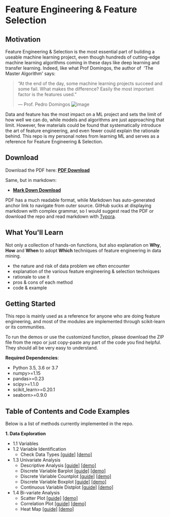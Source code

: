 # Feature Engineering & Feature Selection
## Motivation

Feature Engineering & Selection is the most essential part of building a useable machine learning project, even though hundreds of cutting-edge machine learning algorithms coming in these days like deep learning and transfer learning. Indeed, like what Prof Domingos, the author of  'The Master Algorithm' says:

> “At the end of the day, some machine learning projects succeed and some fail. What makes the difference? Easily the most important factor is the features used.”
>
> — Prof. Pedro Domingos
![image](https://github.com/laxdippatel/Feature-of-Engineering/assets/102856079/8c38054f-c5f5-4053-bbea-d060e8f2df38)

Data and feature has the most impact on a ML project and sets the limit of how well we can do, while models and algorithms are just approaching that limit. However, few materials could be found that systematically introduce the art of feature engineering, and even fewer could explain the rationale behind. This repo is my personal notes from learning ML and serves as a reference for Feature Engineering & Selection.


## Download

Download the PDF here:
 [**PDF Download**](https://github.com/laxdippatel/Feature-of-Engineering/blob/main/A%20Short%20Guide%20for%20Feature%20Engineering%20and%20Feature%20Selection.pdf)

Same, but in markdown:

- [**Mark Down Download**](https://github.com/laxdippatel/Feature-of-Engineering/blob/main/A%20Short%20Guide%20for%20Feature%20Engineering%20and%20Feature%20Selection.md)

PDF has a much readable format, while Markdown has auto-generated anchor link to navigate from outer source. GitHub sucks at displaying markdown with complex grammar, so I would suggest read the PDF or download the repo and read markdown with [Typora](https://typora.io/).


## What You'll Learn

Not only a collection of hands-on functions, but also explanation on  **Why**, **How** and **When** to adopt **Which** techniques of feature engineering in data mining. 

- the nature and risk of data problem we often encounter
- explanation of the various feature engineering & selection techniques
- rationale to use it
- pros & cons of each method 
- code & example



## Getting Started

This repo is mainly used as a reference for anyone who are doing feature engineering, and most of the modules are implemented through scikit-learn or its communities.

To run the demos or use the customized function,  please download the ZIP file from the repo or just copy-paste any part of the code you find helpful. They should all be very easy to understand.

**Required Dependencies**:

- Python 3.5, 3.6 or 3.7
- numpy>=1.15
- pandas>=0.23
- scipy>=1.1.0
- scikit_learn>=0.20.1
- seaborn>=0.9.0



## Table of Contents and Code Examples

Below is a list of methods currently implemented in the repo. 

**1. Data Exploration**

  -    1.1 Variables 
  -    1.2 Variable Identification  
       -  Check Data Types   [[guide]](https://github.com/laxdippatel/Feature-of-Engineering/blob/main/A%20Short%20Guide%20for%20Feature%20Engineering%20and%20Feature%20Selection.md#11-variables)  [[demo]](https://github.com/laxdippatel/Feature-of-Engineering/blob/main/1_Demo_Data_Explore.ipynb)
  -    1.3 Univariate Analysis  
       -  Descriptive Analysis   [[guide]](https://github.com/laxdippatel/Feature-of-Engineering/blob/main/A%20Short%20Guide%20for%20Feature%20Engineering%20and%20Feature%20Selection.md#13-univariate-analysis)   [[demo]](https://github.com/laxdippatel/Feature-of-Engineering/blob/main/1_Demo_Data_Explore.ipynb)  
       -  Discrete Variable Barplot   [[guide]](https://github.com/laxdippatel/Feature-of-Engineering/blob/main/A%20Short%20Guide%20for%20Feature%20Engineering%20and%20Feature%20Selection.md#13-univariate-analysis)   [[demo]](https://github.com/laxdippatel/Feature-of-Engineering/blob/main/1_Demo_Data_Explore.ipynb/master/1_Demo_Data_Explore.ipynb)  
       -  Discrete Variable Countplot   [[guide]](https://github.com/ashishpatel26/Amazing-Feature-Engineering/blob/master/A%20Short%20Guide%20for%20Feature%20Engineering%20and%20Feature%20Selection.md#13-univariate-analysis)   [[demo]](https://github.com/laxdippatel/Feature-of-Engineering/blob/main/1_Demo_Data_Explore.ipynb)  
       -  Discrete Variable Boxplot   [[guide]](https://github.com/ashishpatel26/Amazing-Feature-Engineering/blob/master/A%20Short%20Guide%20for%20Feature%20Engineering%20and%20Feature%20Selection.md#13-univariate-analysis)   [[demo]](https://github.com/laxdippatel/Feature-of-Engineering/blob/main/1_Demo_Data_Explore.ipynb)  
       -  Continuous Variable Distplot   [[guide]](https://github.com/ashishpatel26/Amazing-Feature-Engineering/blob/master/A%20Short%20Guide%20for%20Feature%20Engineering%20and%20Feature%20Selection.md#13-univariate-analysis)   [[demo]](https://github.com/laxdippatel/Feature-of-Engineering/blob/main/1_Demo_Data_Explore.ipynb)
  -    1.4 Bi-variate Analysis  
       -  Scatter Plot   [[guide]]((https://github.com/laxdippatel/Feature-of-Engineering/blob/main/1_Demo_Data_Explore.ipynb))   [[demo]](https://github.com/laxdippatel/Feature-of-Engineering/blob/main/1_Demo_Data_Explore.ipynb)  
       -  Correlation Plot   [[guide]](https://github.com/laxdippatel/Feature-of-Engineering/blob/main/A%20Short%20Guide%20for%20Feature%20Engineering%20and%20Feature%20Selection.md#14-bi-variate-analysis)   [[demo]](https://github.com/laxdippatel/Feature-of-Engineering/blob/main/1_Demo_Data_Explore.ipynb)  
       -  Heat Map   [[guide]](https://github.com/laxdippatel/Feature-of-Engineering/blob/main/A%20Short%20Guide%20for%20Feature%20Engineering%20and%20Feature%20Selection.md#14-bi-variate-analysis)   [[demo]](https://github.com/laxdippatel/Feature-of-Engineering/blob/main/1_Demo_Data_Explore.ipynb)

